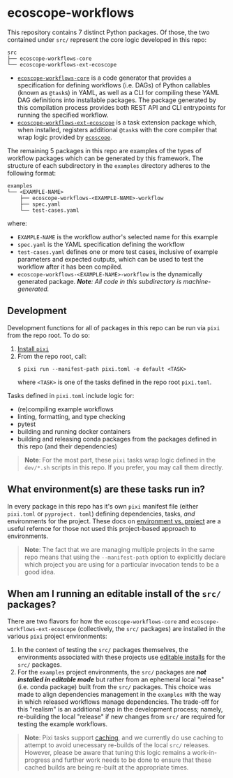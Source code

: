# ecoscope-workflows

This repository contains 7 distinct Python packages. Of those, the two contained under `src/` represent the core logic developed in this repo:

```
src
├── ecoscope-workflows-core
└── ecoscope-workflows-ext-ecoscope
```

- [`ecoscope-workflows-core`](./src/ecoscope-workflows-core/README.md) is a code generator that provides a specification for defining workflows (i.e. DAGs) of Python callables (known as `@task`s) in YAML, as well as a CLI for compiling these YAML DAG definitions into installable packages. The package generated by this compilation process provides both REST API and CLI entrypoints for running the specified workflow.
- [`ecoscope-workflows-ext-ecoscope`](./src/ecoscope-workflows-ext-ecoscope/README.md) is a task extension package which, when installed, registers additional `@task`s with the core compiler that wrap logic provided by [`ecoscope`](https://github.com/wildlife-dynamics/ecoscope).

The remaining 5 packages in this repo are examples of the types of workflow packages which can be generated by this framework. The structure of each subdirectory in the `examples` directory adheres to the following format:

```
examples
└── <EXAMPLE-NAME>
    ├── ecoscope-workflows-<EXAMPLE-NAME>-workflow
    ├── spec.yaml
    └── test-cases.yaml
```
where:

- `EXAMPLE-NAME` is the workflow author's selected name for this example
- `spec.yaml` is the YAML specification defining the workflow
- `test-cases.yaml` defines one or more test cases, inclusive of example parameters and expected outputs, which can be used to test the workflow after it has been compiled.
- `ecoscope-workflows-<EXAMPLE-NAME>-workflow` is the dynamically generated package. _**Note**: All code in this subdirectory is machine-generated._


## Development

Development functions for all of packages in this repo can be run via `pixi` from the repo root. To do so:

1. [Install `pixi`](https://pixi.sh/latest/#installation)
2. From the repo root, call:
   ```console
   $ pixi run --manifest-path pixi.toml -e default <TASK>
   ```
   where `<TASK>` is one of the tasks defined in the repo root `pixi.toml`.

Tasks defined in `pixi.toml` include logic for:
- (re)compiling example workflows
- linting, formatting, and type checking
- pytest
- building and running docker containers
- building and releasing conda packages from the packages defined in this repo (and their dependencies)

> **Note**: For the most part, these `pixi` tasks wrap logic defined in the `dev/*.sh` scripts in
this repo. If you prefer, you may call them directly.

## What environment(s) are these tasks run in?

In every package in this repo has it's own `pixi` manifest file (either `pixi.toml` or `pyproject.
toml`) defining dependencies, tasks, _and_ environments for the project. These docs on [environment
vs. project](https://pixi.sh/latest/switching_from/conda/#environment-vs-project) are a useful
refernce for those not used this project-based approach to environments.

> **Note**: The fact that we are managing multiple projects in the same repo means that using the
`--manifest-path` option to explicitly declare which project you are using for a particular
invocation tends to be a good idea.

## When am I running an editable install of the `src/` packages?

There are two flavors for how the `ecoscope-workflows-core` and `ecoscope-workflows-ext-ecoscope`
(collectively, the `src/` packages) are installed in the various `pixi` project environments:

1. In the context of testing the `src/` packages themselves, the environments associated with
these projects use [editable installs](https://pixi.sh/latest/reference/project_configuration/#pypi-dependencies:~:text=Set%20editable%20to%20true%20to%20install%20in%20editable%20mode%2C%20this%20is%20highly%20recommended%20as%20it%20is%20hard%20to%20reinstall%20if%20you%27re%20not%20using%20editable%20mode.%20e.g.%20editable%20%3D%20true) for the `src/` packages.
2. For the `examples` project environments, the `src/` packages are _**not installed in editable
mode**_ but rather from an ephemeral local "release" (i.e. conda package) built from the `src/`
packages. This choice was made to align dependencies management in the `examples` with the way
in which released workflows manage dependencies. The trade-off for this "realism" is an additional
step in the development process; namely, re-building the local "release" if new changes from `src/`
are required for testing the example workflows.

> **Note**: Pixi tasks support [caching](https://pixi.sh/latest/features/advanced_tasks/#caching),
and we currently do use caching to attempt to avoid unecessary re-builds of the local `src/` releases.
However, please be aware that tuning this logic remains a work-in-progress and further work needs to
be done to ensure that these cached builds are being re-built at the appropriate times.
